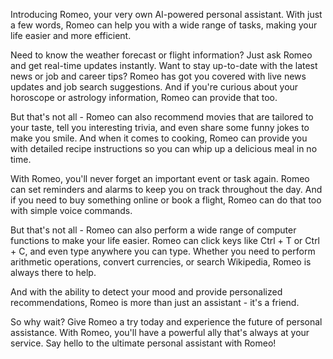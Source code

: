Introducing Romeo, your very own AI-powered personal assistant. With just a few words, Romeo can help you with a wide range of tasks, making your life easier and more efficient.

Need to know the weather forecast or flight information? Just ask Romeo and get real-time updates instantly. Want to stay up-to-date with the latest news or job and career tips? Romeo has got you covered with live news updates and job search suggestions. And if you're curious about your horoscope or astrology information, Romeo can provide that too.

But that's not all - Romeo can also recommend movies that are tailored to your taste, tell you interesting trivia, and even share some funny jokes to make you smile. And when it comes to cooking, Romeo can provide you with detailed recipe instructions so you can whip up a delicious meal in no time.

With Romeo, you'll never forget an important event or task again. Romeo can set reminders and alarms to keep you on track throughout the day. And if you need to buy something online or book a flight, Romeo can do that too with simple voice commands.

But that's not all - Romeo can also perform a wide range of computer functions to make your life easier. Romeo can click keys like Ctrl + T or Ctrl + C, and even type anywhere you can type. Whether you need to perform arithmetic operations, convert currencies, or search Wikipedia, Romeo is always there to help.

And with the ability to detect your mood and provide personalized recommendations, Romeo is more than just an assistant - it's a friend.

So why wait? Give Romeo a try today and experience the future of personal assistance. With Romeo, you'll have a powerful ally that's always at your service. Say hello to the ultimate personal assistant with Romeo!
